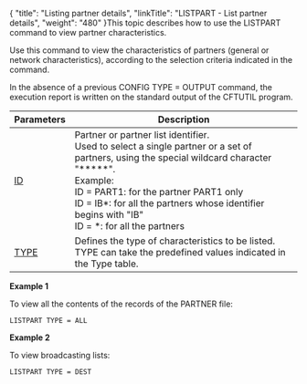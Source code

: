 {
    "title": "Listing  partner details",
    "linkTitle": "LISTPART - List partner details",
    "weight": "480"
}This topic describes how to use the LISTPART command to view partner
characteristics.

Use this command to view the characteristics of partners
(general or network characteristics), according to the selection criteria
indicated in the command.

In the absence of a previous CONFIG TYPE = OUTPUT command,
the execution report is written on the standard output of the CFTUTIL
program.


| ****Parameters**** | Description  |
| --- | --- |
| [ID](../../../command_summary/parameter_intro/id)  | Partner or partner list identifier.<br/> Used to select a single partner or a set of partners, using the special wildcard character &quot;*****&quot;.<br/> Example:<br/> ID = PART1: for the partner PART1 only<br /> ID = IB*: for all the partners whose identifier begins with &quot;IB&quot;<br /> ID = *: for all the partners |
| [TYPE](../../../command_summary/parameter_intro/type) | Defines the type of characteristics to be listed.<br/> TYPE can take the predefined values indicated in the Type table. |


****Example 1****

To view all the contents of the records of the PARTNER
file:

```
LISTPART TYPE = ALL
```

****Example 2****

To view broadcasting lists:

```
LISTPART TYPE = DEST
```
